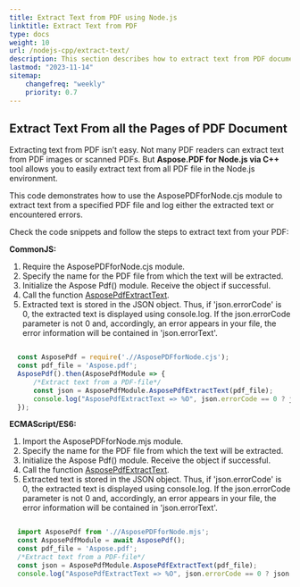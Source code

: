 ```yaml
---
title: Extract Text from PDF using Node.js
linktitle: Extract Text from PDF
type: docs
weight: 10
url: /nodejs-cpp/extract-text/
description: This section describes how to extract text from PDF document using Node.js toolkit.
lastmod: "2023-11-14"
sitemap:
    changefreq: "weekly"
    priority: 0.7
---
```


## Extract Text From all the Pages of PDF Document

Extracting text from PDF isn’t easy. Not many PDF readers can extract text from PDF images or scanned PDFs. But **Aspose.PDF for Node.js via C++** tool allows you to easily extract text from all PDF file in the Node.js environment. 

This code demonstrates how to use the AsposePDFforNode.cjs module to extract text from a specified PDF file and log either the extracted text or encountered errors.

Check the code snippets and follow the steps to extract text from your PDF:

**CommonJS:**

1. Require the AsposePDFforNode.сjs module.
1. Specify the name for the PDF file from which the text will be extracted.
1. Initialize the Aspose Pdf() module. Receive the object if successful.
1. Call the function [AsposePdfExtractText](https://reference.aspose.com/pdf/nodejs-cpp/convert/asposepdfextracttext/).
1. Extracted text is stored in the JSON object. Thus, if 'json.errorCode' is 0, the extracted text is displayed using console.log. If the json.errorCode parameter is not 0 and, accordingly, an error appears in your file, the error information will be contained in 'json.errorText'.

```cjs

  const AsposePdf = require('.//AsposePDFforNode.cjs');
  const pdf_file = 'Aspose.pdf';
  AsposePdf().then(AsposePdfModule => {
      /*Extract text from a PDF-file*/
      const json = AsposePdfModule.AsposePdfExtractText(pdf_file);
      console.log("AsposePdfExtractText => %O", json.errorCode == 0 ? json.extractText : json.errorText);
  });
```

**ECMAScript/ES6:**

1. Import the AsposePDFforNode.mjs module.
1. Specify the name for the PDF file from which the text will be extracted.
1. Initialize the Aspose Pdf() module. Receive the object if successful.
1. Call the function [AsposePdfExtractText](https://reference.aspose.com/pdf/nodejs-cpp/convert/asposepdfextracttext/).
1. Extracted text is stored in the JSON object. Thus, if 'json.errorCode' is 0, the extracted text is displayed using console.log. If the json.errorCode parameter is not 0 and, accordingly, an error appears in your file, the error information will be contained in 'json.errorText'.

```mjs

  import AsposePdf from './/AsposePDFforNode.mjs';
  const AsposePdfModule = await AsposePdf();
  const pdf_file = 'Aspose.pdf';
  /*Extract text from a PDF-file*/
  const json = AsposePdfModule.AsposePdfExtractText(pdf_file);
  console.log("AsposePdfExtractText => %O", json.errorCode == 0 ? json.extractText : json.errorText);
```
